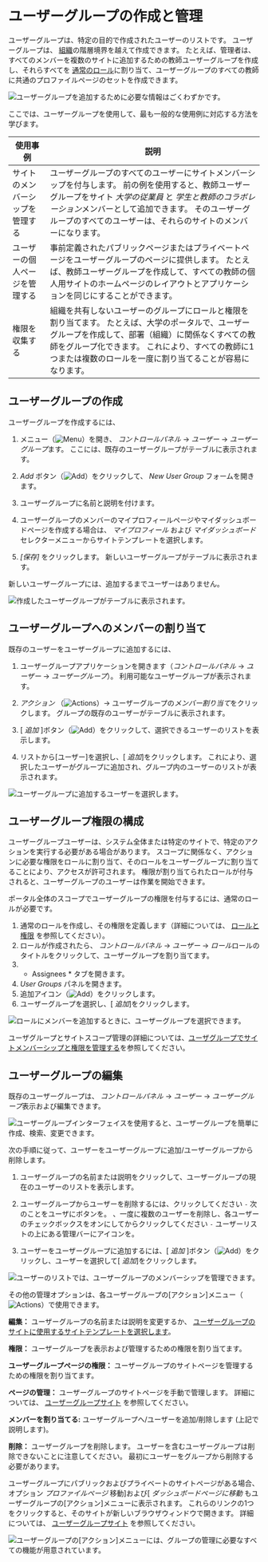 # ユーザーグループの作成と管理

ユーザーグループは、特定の目的で作成されたユーザーのリストです。 ユーザーグループは、 [組織](../organizations/understanding-organizations.md)の階層境界を越えて作成できます。 たとえば、管理者は、すべてのメンバーを複数のサイトに追加するための教師ユーザーグループを作成し、それらすべてを [通常のロール](../roles-and-permissions/README.md)に割り当て、ユーザーグループのすべての教師に共通のプロファイルページのセットを作成できます。

![ユーザーグループを追加するために必要な情報はごくわずかです。](./creating-and-managing-user-groups/images/01.png)

ここでは、ユーザーグループを使用して、最も一般的な使用例に対応する方法を学びます。

| 使用事例             | 説明                                                                                                                                             |
| ---------------- | ---------------------------------------------------------------------------------------------------------------------------------------------- |
| サイトのメンバーシップを管理する | ユーザーグループのすべてのユーザーにサイトメンバーシップを付与します。 前の例を使用すると、教師ユーザーグループをサイト *大学の従業員* と *学生と教師のコラボレーション*メンバーとして追加できます。 そのユーザーグループのすべてのユーザーは、それらのサイトのメンバーになります。 |
| ユーザーの個人ページを管理する  | 事前定義されたパブリックページまたはプライベートページをユーザーグループのページに提供します。 たとえば、教師ユーザーグループを作成して、すべての教師の個人用サイトのホームページのレイアウトとアプリケーションを同じにすることができます。                         |
| 権限を収集する          | 組織を共有しないユーザーのグループにロールと権限を割り当てます。 たとえば、大学のポータルで、ユーザーグループを作成して、部署（組織）に関係なくすべての教師をグループ化できます。 これにより、すべての教師に1つまたは複数のロールを一度に割り当てることが容易になります。         |

## ユーザーグループの作成

ユーザーグループを作成するには、

1.  メニュー（![Menu](../../images/icon-menu.png)）を開き、 *コントロールパネル* → *ユーザー* → *ユーザーグループ*ます。 ここには、既存のユーザーグループがテーブルに表示されます。

2.  *Add* ボタン（![Add](../../images/icon-add.png)）をクリックして、 *New User Group* フォームを開きます。

3.  ユーザーグループに名前と説明を付けます。

4.  ユーザーグループのメンバーのマイプロフィールページやマイダッシュボードページを作成する場合は、 *マイプロフィール* および *マイダッシュボード* セレクターメニューからサイトテンプレートを選択します。

5.  *[保存]* をクリックします。 新しいユーザーグループがテーブルに表示されます。

新しいユーザーグループには、追加するまでユーザーはありません。

![作成したユーザーグループがテーブルに表示されます。](./creating-and-managing-user-groups/images/02.png)

## ユーザーグループへのメンバーの割り当て

既存のユーザーをユーザーグループに追加するには、

1.  ユーザーグループアプリケーションを開きます（*コントロールパネル* → *ユーザー* → *ユーザーグループ*）。 利用可能なユーザーグループが表示されます。

2.  *アクション* （![Actions](../../images/icon-actions.png)）→ ユーザーグループの*メンバー割り当て*をクリックします。 グループの既存のユーザーがテーブルに表示されます。

3.  [ *追加* ]ボタン（![Add](../../images/icon-add.png)）をクリックして、選択できるユーザーのリストを表示します。

4.  リストから[ユーザー]を選択し、[ *追加*]をクリックします。 これにより、選択したユーザーがグループに追加され、グループ内のユーザーのリストが表示されます。

![ユーザーグループに追加するユーザーを選択します。](./creating-and-managing-user-groups/images/03.png)

## ユーザーグループ権限の構成

ユーザーグループユーザーは、システム全体または特定のサイトで、特定のアクションを実行する必要がある場合があります。 スコープに関係なく、アクションに必要な権限をロールに割り当て、そのロールをユーザーグループに割り当てることにより、アクセスが許可されます。 権限が割り当てられたロールが付与されると、ユーザーグループのユーザーは作業を開始できます。

ポータル全体のスコープでユーザーグループの権限を付与するには、通常のロールが必要です。

1.  通常のロールを作成し、その権限を定義します（詳細については、 [ロールと権限](https://help.liferay.com/hc/en-us/articles/360028819032-Roles-and-Permissions) を参照してください）。
2.  ロールが作成されたら、 *コントロールパネル* → *ユーザー* → *ロール*ロールのタイトルをクリックして、ユーザーグループを割り当てます。
3.  * Assignees * タブを開きます。
4.  *User Groups* パネルを開きます。
5.  追加アイコン（![Add](../../images/icon-add.png)）をクリックします。
6.  ユーザーグループを選択し、[ *追加*]をクリックします。

![ロールにメンバーを追加するときに、ユーザーグループを選択できます。](./creating-and-managing-user-groups/images/07.png)

ユーザグループとサイトスコープ管理の詳細については、[ユーザグループでサイトメンバーシップと権限を管理する](./managing-site-membership-and-permissions-with-user-groups.md)を参照してください。

## ユーザーグループの編集

既存のユーザーグループは、 *コントロールパネル* → *ユーザー* → *ユーザーグループ*表示および編集できます。

![ユーザーグループインターフェイスを使用すると、ユーザーグループを簡単に作成、検索、変更できます。](./creating-and-managing-user-groups/images/02.png)

次の手順に従って、ユーザーをユーザーグループに追加/ユーザーグループから削除します。

1.  ユーザーグループの名前または説明をクリックして、ユーザーグループの現在のユーザーのリストを表示します。

2.  ユーザーグループからユーザーを削除するには、クリックしてください `-` 次のことをユーザにボタンを。 、一度に複数のユーザーを削除し、各ユーザーのチェックボックスをオンにしてからクリックしてください `-` ユーザーリストの上にある管理バーにアイコンを。

3.  ユーザーをユーザーグループに追加するには、[ *追加* ]ボタン（![Add](../../images/icon-add.png)）をクリックし、ユーザーを選択して[ *追加*]をクリックします。

![ユーザーのリストでは、ユーザーグループのメンバーシップを管理できます。](./creating-and-managing-user-groups/images/05.png)

その他の管理オプションは、各ユーザーグループの[アクション]メニュー（![Actions](../../images/icon-actions.png)）で使用できます。

**編集：** ユーザーグループの名前または説明を変更するか、 [ユーザーグループのサイトに使用するサイトテンプレートを選択します](./user-group-sites.md)。

**権限：** ユーザーグループを表示および管理するための権限を割り当てます。

**ユーザーグループページの権限：** ユーザーグループのサイトページを管理するための権限を割り当てます。

**ページの管理：** ユーザーグループのサイトページを手動で管理します。 詳細については、 [ユーザーグループサイト](./user-group-sites.md#creating-user-group-sites-manually) を参照してください。

**メンバーを割り当てる:** ユーザーグループへ/ユーザーを追加/削除します (上記で説明します)。

**削除：** ユーザーグループを削除します。 ユーザーを含むユーザーグループは削除できないことに注意してください。 最初にユーザーをグループから削除する必要があります。

ユーザーグループにパブリックおよびプライベートのサイトページがある場合、オプション *プロファイルページ* 移動]および[ *ダッシュボードページに移動* もユーザーグループの[アクション]メニューに表示されます。 これらのリンクの1つをクリックすると、そのサイトが新しいブラウザウィンドウで開きます。 詳細については、 [ユーザーグループサイト](./user-group-sites.md) を参照してください。

![ユーザーグループの[アクション]メニューには、グループの管理に必要なすべての機能が用意されています。](./creating-and-managing-user-groups/images/06.png)
